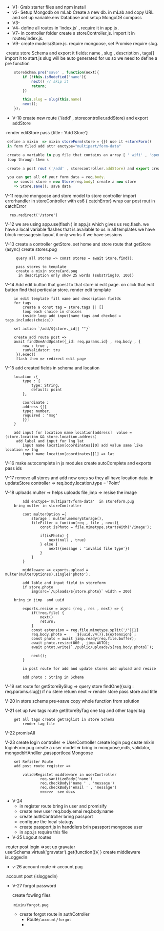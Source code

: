 - V1- 	Grab starter files and npm install 
- v2-  	Setup Mongodb on mLab  Create a new db. in mLab and copy URL and set up 			variable.env Database and setup MongoDB compass
- V3- 	
- V4- 	define all routes in 'index.js' , require it in app.js . 
- V7- 	in controller folder create a storeController.js. import it in routes/index.js.
- V9- create models/Store.js. require mongoose, set Promise require slug.

​	create store Schema and export it 
	fields: name , slug  , description , tags[]
	import it to start.js
	slug will be auto generated for us so we need to define a pre function

```javascript
	storeSchma.pre('save' , function(next){
		if (!this.isModefied('name'){
			next() // skip it 
			return;
		})

		this.slug = slug(this.name)
		next();
	}); 
```

- V-10 create new route ('/add' , storecontroller.addStore) and export addStore

​	 render editStore pass {title : 'Add Store'}

```javascript
 define a mixin  => mixin storeForm(store = {}) use it +storeForm()
 in form filed add attr enctype="multipart/form-data"

 create a variable in pug file that contains an array [ ' wifi' , 'open late' , 'Faimly fiendly' , "Vegatagrian" , 'Lincensed']
 loop through them s

 create a post rout ('/add' , storecontroller.addStore) and export createStore)

 you can get all of your form data = req.body.
 	=> consts store = new Store(req.body) create a new store 
 	=> Store.save(); save data
```

V-11 require mongoose and store model to store controller
	 import errorhandler in storeController  with es6 { catchError}
	  wrap our post rout in catchError

	  res.redirect('/store')
V-12  we are using app.use(flash ) in app.js which gives us req.flash. we have a 			local variable flashes that is available to us in all templates
		we have block messagesin layout 
		it only works if we have sessions

V-13	create a controller getStore. set home and store route that getStore (async)
		 create stores.pug

		 query all stores => const stores = await Store.find();
	
		 pass stores to template
		 create a mixin storeCard.pug
		  in description only show 25 words (substring(0, 100))

V-14  	Add edit button that goest to that store id edit page.
		on click that edit button find that perticular store.
		render edit template

		in edit template fill name and description fields 
		for tags 
			create a const tag = store.tags || []
			loop each choice in choices 
			inside loop add input(name tags and checked = tags.includes(choice))
	
		set action `/add/${store._id|| ""}` 
	
		create add route post => 
		await findOneAndUpdate({_id: req.params.id} , req.body , {
			new : true ,
		 	runValidator: tru
		 }).exec()
		 flash them => redirect edit page
V-15	add created fields in schema and location 
		
		location :{
			type : {
				type: String,
				default: point
			},
	
			coordinate : 
			address {[{
			type: number,
			required : 'msg'
			}}]
		}
	
		add input for location name location[address]  value = (store.location && store.location.address)
		 add label and input for lng lat
		  	input name location[coordinates][0] add value same like location => lng
		  	input name location[coordinates][1] => lat

V-16  make autocomplete in js modules
		create autoComplete and exports pass ids 




V-17	remove all stores and add new ones so they all have location data.
		in updateStore controller => req.body.location.type = 'Point'

V-18 	uploads multer => helps uploads file
				jimp => resise the image

			add enctype='multipart/form-data'  in storeform.pug
		bring multer in storeController
			
			cont multerOption ={
				storage : multer.memoryStorage(),
				fileFilter = funtion(req , file , next){
					const isPhoto = file.mimetype.startsWith('/image');
	
					if(isPhoto) {
						next(null , true)
					} else {
						next({message : 'invalid file type'})
					}
				}
			}
	
			middleware => exports.upload = multer(multerOptionss).single('photo');
	
			add lable and input field in storeform
			if store.photo 
				img(src=`/uploads/${store.photo}` width = 200)
	
		bring in jimp  and uuid 
	
			exports.resise = async (req , res , next) => {
				if(!req.file) {
					next()
					return;
				} 
				const estension = req.file.mimetype.split('/')[1]
				req.body.photo = 	`${uuid.v4()}.${extension}`;
				const photo = await jimp.ready(req.file.buffer);
				await photo.resize(800 , jimp.AUTO);
				await phtot.write(`./public/uploads/${req.body.photo}`);
	
				next();
			}
	
			in post route for add and update stores add upload and resize 
	
			add photo : String in Schema

V-19	set route for getStoreBySlug => query store
		findOne({sulg : req.params.slug})
		if no stere retuen next  => render store pass store and title

V-20	in store schems pre=>save copy whole function from solution

V-21	set up two tags route getStoreByTag one tag and other tage/:tag

		get all tags create getTaglist in store Schema  
			render tag file

V-22 	promisAll


V-23	create login controller => UserController create login pug
		ceate mixin loginForm pug 
		create a user model => bring in mongoose,md5, validator, mongodbHAndller ,passportlocalMongoose

		set Refister Route 
		add post route register => 
	
			valideRegistet middleware in userController
					req.sanitizeBody('name')
					req.checkBody('name ' , 'message')
					req.checkBody('email ' , 'message')
					===>>>  see docs
- V-24
  - in register route bring in user and promisify
  - create new user  req.body.emai req.body.name
  - create authController bring passport
  - configure the local statugy
  - create passport.js in handdlers brin passport mongoose user
  - in app.js require this file
- V-25 	Logout routes 

​		router post login
		=>set up gravatar 	
			userSchema.virtual('gravatar').get(function()){
			}
		create middleware isLoggedin

- v-26	account route => account pug 

​		account post (isloggedin) 

- V-27  forgot password 

  create fowling files

  ​	`mixin/forgot.pug`

  - create forgot route in authCotroller
    - Route`/account/forgot`
    - ​

  ​